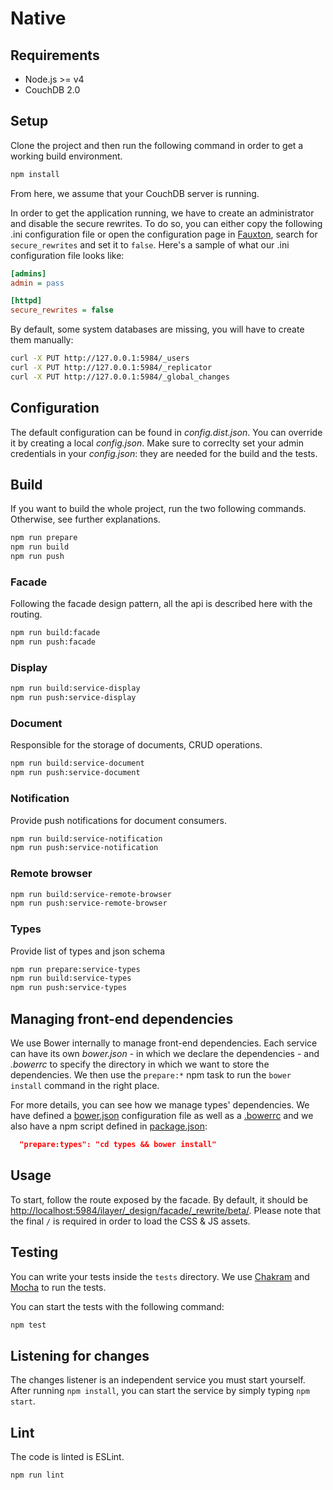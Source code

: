 # Native

## Requirements

-   Node.js >= v4
-   CouchDB 2.0

## Setup

Clone the project and then run the following command in order to get a working build environment.

```bash
npm install
```

From here, we assume that your CouchDB server is running.

In order to get the application running, we have to create an administrator and
disable the secure rewrites. To do so, you can either copy the following .ini
configuration file or open the configuration page in [Fauxton](http://127.0.0.1:5984/_utils/config.html), search for `secure_rewrites` and set it to `false`. Here's a sample of
what our .ini configuration file looks like:

```ini
[admins]
admin = pass

[httpd]
secure_rewrites = false
```

By default, some system databases are missing, you will have to create them manually:

```bash
curl -X PUT http://127.0.0.1:5984/_users
curl -X PUT http://127.0.0.1:5984/_replicator
curl -X PUT http://127.0.0.1:5984/_global_changes
```

## Configuration

The default configuration can be found in _config.dist.json_. You can override it by creating a local _config.json_. Make sure to correclty set your admin credentials in your _config.json_: they are needed for the build and the tests.

## Build

If you want to build the whole project, run the two following commands. Otherwise, see further explanations.

```bash
npm run prepare
npm run build
npm run push
```

### Facade

Following the facade design pattern, all the api is described here with the routing.

```bash
npm run build:facade
npm run push:facade
```

### Display

```bash
npm run build:service-display
npm run push:service-display
```

### Document

Responsible for the storage of documents, CRUD operations.

```bash
npm run build:service-document
npm run push:service-document
```

### Notification

Provide push notifications for document consumers.

```bash
npm run build:service-notification
npm run push:service-notification
```

### Remote browser

```bash
npm run build:service-remote-browser
npm run push:service-remote-browser
```

### Types

Provide list of types and json schema

```bash
npm run prepare:service-types
npm run build:service-types
npm run push:service-types
```

## Managing front-end dependencies

We use Bower internally to manage front-end dependencies. Each service can have its own _bower.json_ - in which we declare the dependencies - and _.bowerrc_ to specify the directory in which we want to store the dependencies. We then use the `prepare:*` npm task to run the `bower install` command in the right place.

For more details, you can see how we manage types' dependencies. We have defined a [bower.json](./services/types/bower.json) configuration file as well as a [.bowerrc](./services/types/.bowerrc) and we also have a npm script defined in [package.json](./package.json):

```json
  "prepare:types": "cd types && bower install"
```

## Usage

To start, follow the route exposed by the facade. By default, it should be [http://localhost:5984/ilayer/_design/facade/_rewrite/beta/](http://localhost:5984/ilayer/_design/facade/_rewrite/beta/). Please note that the final `/` is required in order to load the CSS & JS assets.

## Testing

You can write your tests inside the `tests` directory. We use [Chakram](https://dareid.github.io/chakram/) and [Mocha](https://mochajs.org/) to run the tests.

You can start the tests with the following command:

```bash
npm test
```

## Listening for changes

The changes listener is an independent service you must start yourself. After
running `npm install`, you can start the service by simply typing `npm start`.

## Lint

The code is linted is ESLint.

```bash
npm run lint
```
